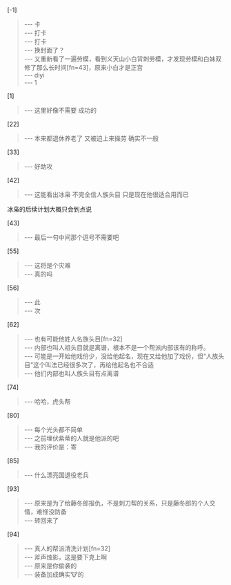 
[-1] 
>--- 卡<br>
>--- 打卡<br>
>--- 打卡<br>
>--- 换封面了？<br>
>--- 又重新看了一遍劳模，看到义天山小白背刺劳模，才发现劳模和白妹双修了那么长时间[fn=43]，原来小白才是正宫<br>
>--- diyi<br>
>--- 1<br>

[1] 
>--- 这里好像不需要
成功的<br>

[22] 
>--- 本来都退休养老了
又被迫上来操劳
确实不一般<br>

[33] 
>--- 好助攻<br>

[42] 
>--- 这能看出冰枭
不完全信人族头目
只是现在他很适合用而已

冰枭的后续计划大概只会到点说<br>

[43] 
>--- 最后一句中间那个逗号不需要吧<br>

[55] 
>--- 这将是个灾难<br>
>--- 真的吗<br>

[56] 
>--- 此<br>
>--- 次<br>

[62] 
>--- 也有可能他姓人名族头目[fn=32]<br>
>--- 内部也叫人祖头目就是离谱，根本不是一个帮派内部该有的称呼。<br>
>--- 可能是一开始他戏份少，没给他起名，现在又给他加了戏份，但“人族头目”这个叫法已经很多次了，再给他起名也不合适<br>
>--- 他们内部也叫人族头目有点离谱<br>

[74] 
>--- 哈哈，虎头帮<br>

[80] 
>--- 每个光头都不简单<br>
>--- 之前埋伏紫蒂的人就是他派的吧<br>
>--- 我的评价是：寄<br>

[85] 
>--- 什么漂亮国退役老兵<br>

[93] 
>--- 原来是为了给藤冬郎报仇，不是刺刀帮的关系，只是藤冬郎的个人交情，难怪没防备<br>
>--- 转回来了<br>

[94] 
>--- 真人的帮派清洗计划[fn=32]<br>
>--- 斧声烛影，这是要下克上啊<br>
>--- 原来是你偷袭的<br>
>--- 装备加成确实🐮的<br>
